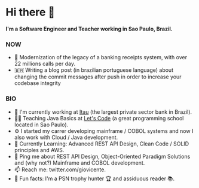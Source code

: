 # Hi there 👋

**I'm a Software Engineer and Teacher working in Sao Paulo, Brazil.**

### NOW
- 🧾 Modernization of the legacy of a banking receipts system, with over 22 millions calls per day.
- 🇧🇷 Writing a blog post (in brazilian portuguese language) about changing the commit messages after push in order to increase your codebase integrity

### BIO
- 🏦 I'm currently working at [Itau](https://www.itau.com/) (the largest private sector bank in Brazil).
- 👨‍🏫 Teaching Java Basics at [Let's Code](https://letscode.com.br/) (a great programming school located in Sao Paulo).
- ⚙️ I started my carrer developing mainframe / COBOL systems and now I also work with Cloud / Java development.
- 🌱 Currently Learning: Advanced REST API Design, Clean Code / SOLID principles and AWS.
- 💬 Ping me about REST API Design, Object-Oriented Paradigm Solutions and (why not?) Mainframe and COBOL development.
- 📫 Reach me: twitter.com/giovicente.
- 🤪 Fun facts: I'm a PSN trophy hunter 🏆 and assiduous reader 📚.
